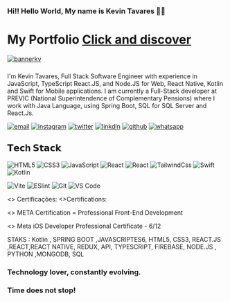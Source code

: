 ### Hi!! Hello World, My name is Kevin Tavares 👨‍💻
# My Portfolio <a href='https://portfolio-kevintavares33.vercel.app/'>Click and discover</a>  
<a  href='https://portfolio-kevintavares33.vercel.app/'> ![bannerkv](https://github.com/Kevintavares33/Portfolio/assets/125915861/79254dd8-e9b7-4a13-9d4b-809dec5c2a71) </a>
### 
I'm Kevin Tavares, Full Stack Software Engineer with experience in JavaScript, TypeScript  React.JS, and Node.JS for Web,  React Native, Kotlin and Swift  for Mobile applications.
I am currently a Full-Stack developer at PREVIC (National Superintendence of Complementary Pensions) where I work with Java Language, using Spring Boot, SQL for SQL Server and React.Js.

[![email](https://img.shields.io/badge/Gmail-D14836?style=for-the-badge&logo=gmail&logoColor=white)](ktavares.dev@gmail.com)
[![instagram](https://img.shields.io/badge/Instagram-E4405F?style=for-the-badge&logo=instagram&logoColor=white)](https://www.instagram.com/kevintavares_6/)
[![twitter](https://img.shields.io/badge/Twitter-1DA1F2?style=for-the-badge&logo=twitter&logoColor=white)](
https://twitter.com/Kvtavares)
[![linkdln](https://img.shields.io/badge/LinkedIn-0077B5?style=for-the-badge&logo=linkedin&logoColor=white)](
https://www.linkedin.com/in/kevin-tavares-473091199/)
[![github](	https://img.shields.io/badge/GitHub-100000?style=for-the-badge&logo=github&logoColor=white)](https://github.com/Kevintavares33)
[![whatsapp](https://img.shields.io/badge/WhatsApp-25D366?style=for-the-badge&logo=whatsapp&logoColor=white)](https://wa.me/message/5T5KCG3OVEYSJ1)



## 𝗧𝗲𝗰h 𝗦𝘁𝗮𝗰𝗸

![HTML5](https://img.shields.io/badge/HTML5-E34F26?style=for-the-badge&logo=html5&logoColor=white)
![CSS3](https://img.shields.io/badge/CSS3-1572B6?style=for-the-badge&logo=css3&logoColor=white)
![JavaScript](https://img.shields.io/badge/JavaScript-F7DF1E?style=for-the-badge&logo=javascript&logoColor=black)
![React](https://img.shields.io/badge/React-20232A?style=for-the-badge&logo=react&logoColor=61DAFB)
![React](https://img.shields.io/badge/React_Native-20232A?style=for-the-badge&logo=react&logoColor=61DAFB)
![TailwindCss](https://img.shields.io/badge/Tailwind_CSS-38B2AC?style=for-the-badge&logo=tailwind-css&logoColor=white)
![Swift](https://img.shields.io/badge/Swift-FA7343?style=for-the-badge&logo=swift&logoColor=white)
![Kotlin](https://img.shields.io/badge/Kotlin-0095D5?&style=for-the-badge&logo=kotlin&logoColor=white)



![Vite](https://img.shields.io/badge/-Vite-%23646CFF?style=flat-square&logo=vite&logoColor=ffffff)
![ESlint](https://img.shields.io/badge/-ESLint-%234B32C3?style=flat-square&logo=eslint)
![Git](https://img.shields.io/badge/-Git-%23F05032?style=flat-square&logo=git&logoColor=%23ffffff)
![VS Code](https://img.shields.io/badge/-VSCode-%23007ACC?style=flat-square&logo=visual-studio-code)



<> Certificações:
<>Certifications:

<> META  Certification =  Professional Front-End Development

<> Meta iOS Developer Professional Certificate -  6/12


STAKS : Kotlin , SPRING BOOT ,JAVASCRIPTES6, HTML5, CSS3, REACT.JS ,REACT,REACT NATIVE, REDUX, API, TYPESCRIPT, FIREBASE, NODE.JS , PYTHON ,MONGODB, SQL

### Technology lover, constantly evolving.

### Time does not stop!

</div>
